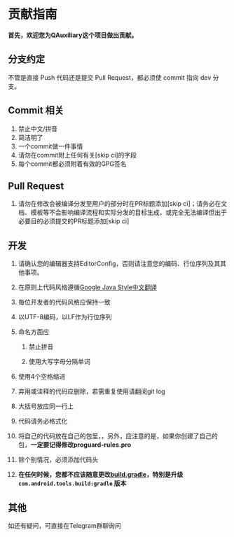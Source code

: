 # 贡献指南

**首先，欢迎您为QAuxiliary这个项目做出贡献。**

## 分支约定

不管是直接 Push 代码还是提交 Pull Request，都必须使 commit 指向 dev 分支。

## Commit 相关

1. 禁止中文/拼音
2. 简洁明了
3. 一个commit做一件事情
4. 请勿在commit附上任何有关[skip ci]的字段
5. 每个commit都必须附着有效的GPG签名

## Pull Request

1. 请勿在修改会被编译分发至用户的部分时在PR标题添加[skip ci]；请务必在文档、模板等不会影响编译流程和实际分发的目标生成，或完全无法编译但出于必要目的必须提交的PR标题添加[skip ci]

## 开发

1. 请确认您的编辑器支持EditorConfig，否则请注意您的编码、行位序列及其其他事项。

2. 在原则上代码风格遵循[Google Java Style](https://google.github.io/styleguide/javaguide.html)[中文翻译](https://github.com/fantasticmao/google-java-style-guide-zh_cn)

3. 每位开发者的代码风格应保持一致

4. 以UTF-8编码，以LF作为行位序列

5. 命名方面应
    1. 禁止拼音

    2. 使用大写字母分隔单词
6. 使用4个空格缩进

7. 弃用或注释的代码应删除，若需重复使用请翻阅git log

8. 大括号放应同一行上

9. 代码请务必格式化

10. 将自己的代码放在自己的包里，，另外，应注意的是，如果你创建了自己的包，**一定要记得修改proguard-rules.pro**

11. 除个别情况，必须添加代码头

12. **在任何时候，您都不应该随意更改[build.gradle](build.gradle)，特别是升级 `com.android.tools.build:gradle` 版本**

## 其他

如还有疑问，可直接在Telegram群聊询问
